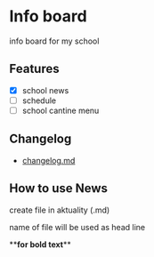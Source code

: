 # **Info board**

info board for my school

## **Features**

- [x] school news
- [ ] schedule
- [ ] school cantine menu

## **Changelog**

- [changelog.md](changelog.md)

## **How to use News**

create file in aktuality (.md)

name of file will be used as head line

\*\***for bold text**\*\*